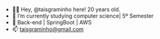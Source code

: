 - 👩‍💻 Hey, @taisgraminho here! 20 years old.
- 💞️ I’m currently studying computer science| 5º Semester
- 💞️ Back-end | SpringBoot | AWS
- 📫 taisgraminho@gmail.com

<!---
taisgraminho/taisgraminho is a ✨ special ✨ repository because its `README.md` (this file) appears on your GitHub profile.
You can click the Preview link to take a look at your changes.
--->
